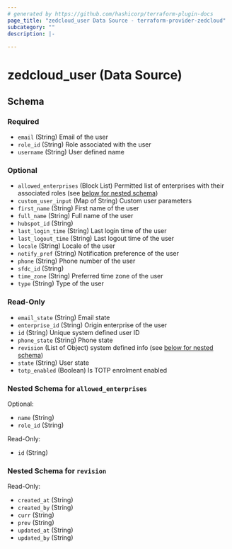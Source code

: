 ```yaml
---
# generated by https://github.com/hashicorp/terraform-plugin-docs
page_title: "zedcloud_user Data Source - terraform-provider-zedcloud"
subcategory: ""
description: |-
  
---
```


# zedcloud_user (Data Source)





<!-- schema generated by tfplugindocs -->
## Schema

### Required

- `email` (String) Email of the user
- `role_id` (String) Role associated with the user
- `username` (String) User defined name

### Optional

- `allowed_enterprises` (Block List) Permitted list of enterprises with their associated roles (see [below for nested schema](#nestedblock--allowed_enterprises))
- `custom_user_input` (Map of String) Custom user parameters
- `first_name` (String) First name of the user
- `full_name` (String) Full name of the user
- `hubspot_id` (String)
- `last_login_time` (String) Last login time of the user
- `last_logout_time` (String) Last logout time of the user
- `locale` (String) Locale of the user
- `notify_pref` (String) Notification preference of the user
- `phone` (String) Phone number of the user
- `sfdc_id` (String)
- `time_zone` (String) Preferred time zone of the user
- `type` (String) Type of the user

### Read-Only

- `email_state` (String) Email state
- `enterprise_id` (String) Origin enterprise of the user
- `id` (String) Unique system defined user ID
- `phone_state` (String) Phone state
- `revision` (List of Object) system defined info (see [below for nested schema](#nestedatt--revision))
- `state` (String) User state
- `totp_enabled` (Boolean) Is TOTP enrolment enabled

<a id="nestedblock--allowed_enterprises"></a>
### Nested Schema for `allowed_enterprises`

Optional:

- `name` (String)
- `role_id` (String)

Read-Only:

- `id` (String)


<a id="nestedatt--revision"></a>
### Nested Schema for `revision`

Read-Only:

- `created_at` (String)
- `created_by` (String)
- `curr` (String)
- `prev` (String)
- `updated_at` (String)
- `updated_by` (String)
